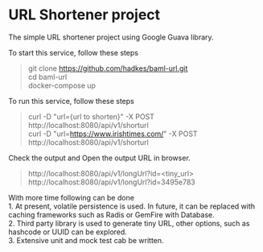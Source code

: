 # URL Shortener project
The simple URL shortener project using Google Guava library. 

To start this service, follow these steps
>git clone https://github.com/hadkes/baml-url.git </br>
>cd baml-url</br>
>docker-compose up

To run this service, follow these steps
>curl -D "url={url to shorten}" -X POST http://localhost:8080/api/v1/shorturl </br>
>curl -D "url=https://www.irishtimes.com/" -X POST http://localhost:8080/api/v1/shorturl

Check the output and Open the output URL in browser.</br>
>http://localhost:8080/api/v1/longUrl?id=<tiny_url> </br>
>http://localhost:8080/api/v1/longUrl?id=3495e783
 

<P>
With more time following can be done
</br>1. At present, volatile persistence is used. In future, it can be replaced with caching frameworks
such as Radis or GemFire with Database.
</br>2. Third party library is used to generate tiny URL, other options, such as hashcode or UUID 
can be explored.
</br>3. Extensive unit and mock test cab be written. 
</P>